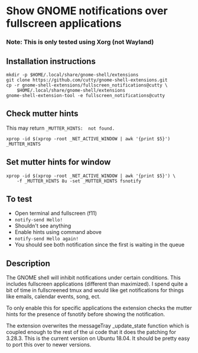 # Show GNOME notifications over fullscreen applications
### Note: This is only tested using Xorg (not Wayland)


## Installation instructions
```
mkdir -p $HOME/.local/share/gnome-shell/extensions
git clone https://github.com/cutty/gnome-shell-extensions.git
cp -r gnome-shell-extensions/fullscreen_notifications@cutty \
    $HOME/.local/share/gnome-shell/extensions
gnome-shell-extension-tool -e fullscreen_notifications@cutty
```

## Check mutter hints
This may return `_MUTTER_HINTS:  not found.`
```
xprop -id $(xprop -root _NET_ACTIVE_WINDOW | awk '{print $5}') _MUTTER_HINTS
```

## Set mutter hints for window
```
xprop -id $(xprop -root _NET_ACTIVE_WINDOW | awk '{print $5}') \
    -f _MUTTER_HINTS 8u -set _MUTTER_HINTS fsnotify
```

## To test
- Open terminal and fullscreen (f11)
- `notify-send Hello!`
- Shouldn't see anything
- Enable hints using command above
- `notify-send Hello again!`
- You should see both notification since the first is waiting in the queue


## Description
The GNOME shell will inhibit notifications under certain conditions. This
includes fullscreen applications (different than maximized). I spend quite a
bit of time in fullscreened tmux and would like get notifications for things
like emails, calendar events, song, ect.

To only enable this for specific applications the extension checks the mutter
hints for the presence of fsnotify before showing the notification.

The extension overwrites the messageTray _update_state function which is
coupled enough to the rest of the ui code that it does the patching for 3.28.3.
This is the current version on Ubuntu 18.04.  It should be pretty easy to port
this over to newer versions.
